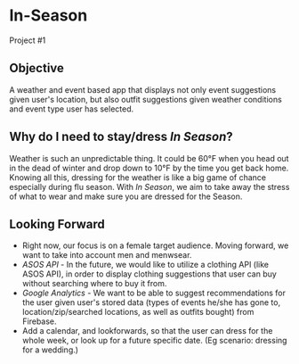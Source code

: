 # In-Season
Project #1 

## Objective
A weather and event based app that displays not only event suggestions given user's location, but also outfit suggestions given weather conditions and event type user has selected. 

## Why do I need to stay/dress *In Season*? 
Weather is such an unpredictable thing. It could be 60&deg;F when you head out in the dead of winter and drop down to 10&deg;F by the time you get back home. Knowing all this, dressing for the weather is like a big game of chance especially during flu season. With *In Season*, we aim to take away the stress of what to wear and make sure you are dressed for the Season. 

## Looking Forward
* Right now, our focus is on a female target audience. Moving forward, we want to take into account men and menwsear.
* *ASOS API* - In the future, we would like to utilize a clothing API (like ASOS API), in order to display clothing suggestions that user can buy without searching where to buy it from. 
* *Google Analytics* -  We want to be able to suggest recommendations for the user given user's stored data (types of events he/she has gone to, location/zip/searched locations, as well as outfits bought) from Firebase. 
* Add a calendar, and lookforwards, so that the user can dress for the whole week, or look up for a future specific date. (Eg scenario: dressing for a wedding.)

